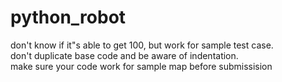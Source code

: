 # python_robot
don't know if it"s able to get 100,  but work for sample test case.   
don't duplicate base code and be aware of indentation.  
make sure your code work  for sample map before submissision   
